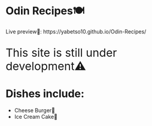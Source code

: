 <h1>Odin Recipes🍽️</h1>
<p>Live preview🔗: https://yabetso10.github.io/Odin-Recipes/</p>
<p style="font-size: 30px">This site is still under development⚠️</p>
<h1>Dishes include:</h1>
<ul>
    <li>Cheese Burger🍔</li>
    <li>Ice Cream Cake🍰</li>
</ul>
